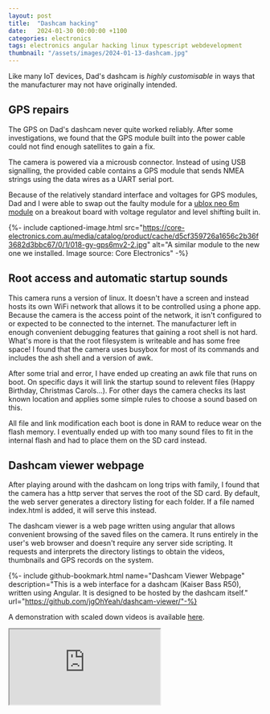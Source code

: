 ```yaml
---
layout: post
title:  "Dashcam hacking"
date:   2024-01-30 00:00:00 +1100
categories: electronics
tags: electronics angular hacking linux typescript webdevelopment
thumbnail: "/assets/images/2024-01-13-dashcam.jpg"
---
```


Like many IoT devices, Dad's dashcam is *highly customisable* in ways that the manufacturer may not have originally intended.

## GPS repairs
The GPS on Dad's dashcam never quite worked reliably. After some investigations, we found that the GPS module built into the power cable could not find enough satellites to gain a fix.

The camera is powered via a microusb connector. Instead of using USB signalling, the provided cable contains a GPS module that sends NMEA strings using the data wires as a UART serial port.

Because of the relatively standard interface and voltages for GPS modules, Dad and I were able to swap out the faulty module for a [ublox neo 6m module](https://www.u-blox.com/en/product/neo-6-series) on a breakout board with voltage regulator and level shifting built in.

{%- include captioned-image.html src="https://core-electronics.com.au/media/catalog/product/cache/d5cf359726a1656c2b36f3682d3bbc67/0/1/018-gy-gps6mv2-2.jpg" alt="A similar module to the new one we installed. Image source: Core Electronics" -%}

## Root access and automatic startup sounds
This camera runs a version of linux. It doesn't have a screen and instead hosts its own WiFi network that allows it to be controlled using a phone app. Because the camera is the access point of the network, it isn't configured to or expected to be connected to the internet. The manufacturer left in enough convenient debugging features that gaining a root shell is not hard. What's more is that the root filesystem is writeable and has some free space! I found that the camera uses busybox for most of its commands and includes the ash shell and a version of awk.

After some trial and error, I have ended up creating an awk file that runs on boot. On specific days it will link the startup sound to relevent files (Happy Birthday, Christmas Carols...). For other days the camera checks its last known location and applies some simple rules to choose a sound based on this.

All file and link modification each boot is done in RAM to reduce wear on the flash memory. I eventually ended up with too many sound files to fit in the internal flash and had to place them on the SD card instead.

## Dashcam viewer webpage
After playing around with the dashcam on long trips with family, I found that the camera has a http server that serves the root of the SD card. By default, the web server generates a directory listing for each folder. If a file named index.html is added, it will serve this instead.

The dashcam viewer is a web page written using angular that allows convenient browsing of the saved files on the camera. It runs entirely in the user's web browser and doesn't require any server side scripting. It requests and interprets the directory listings to obtain the videos, thumbnails and GPS records on the system.

{%- include github-bookmark.html name="Dashcam Viewer Webpage" description="This is a web interface for a dashcam (Kaiser Bass R50), written using Angular. It is designed to be hosted by the dashcam itself." url="https://github.com/jgOhYeah/dashcam-viewer/"-%}

A demonstration with scaled down videos is available [here](https://jgohyeah.github.io/dashcam-viewer/).

<iframe src="https://jgohyeah.github.io/dashcam-viewer/" class="webpage-iframe"></iframe>